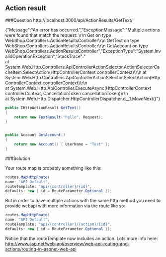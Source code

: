 ﻿## Action result 

###Question
http://localhost:3000/api/ActionResults/GetText/

{"Message":"An error has occurred.","ExceptionMessage":"Multiple actions were found that match the request: \r\n
Get on type WebShop.Controllers.ActionResultsController\r\n
GetText on type WebShop.Controllers.ActionResultsController\r\n
GetAccount on type WebShop.Controllers.ActionResultsController","ExceptionType":"System.InvalidOperationException","StackTrace":"   
at System.Web.Http.Controllers.ApiControllerActionSelector.ActionSelectorCacheItem.SelectAction(HttpControllerContext controllerContext)\r\n 
at System.Web.Http.Controllers.ApiControllerActionSelector.SelectAction(HttpControllerContext controllerContext)\r\n  
at System.Web.Http.ApiController.ExecuteAsync(HttpControllerContext controllerContext, CancellationToken cancellationToken)\r\n   
at System.Web.Http.Dispatcher.HttpControllerDispatcher.<SendAsync>d__1.MoveNext()"}

``` C#
public IHttpActionResult GetText()
{
	return new TextResult("hello", Request);
}


public Account GetAccount()
{
	return new Account() { UserName = "Test" };
}
```


###Solution

Your route map is probably something like this:

``` C#
routes.MapHttpRoute(
name: "API Default",
routeTemplate: "api/{controller}/{id}",
defaults: new { id = RouteParameter.Optional });
```

But in order to have multiple actions with the same http method you need to provide webapi with more information via the route like so:

```C#
routes.MapHttpRoute(
name: "API Default",
routeTemplate: "api/{controller}/{action}/{id}",
defaults: new { id = RouteParameter.Optional });
```

Notice that the routeTemplate now includes an action. Lots more info here: http://www.asp.net/web-api/overview/web-api-routing-and-actions/routing-in-aspnet-web-api
